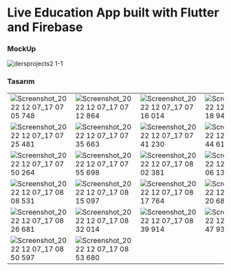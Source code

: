 # Live Education App built with Flutter and Firebase


### MockUp

![dersprojects2 1-1](https://user-images.githubusercontent.com/62201710/204136404-a92dc8ec-c436-4f12-9092-f291ed021f78.jpg)

### Tasarım

|               |               |               |               |
| ------------- | ------------- | ------------- | ------------- |
| ![Screenshot_2022 12 07_17 07 05 748](https://user-images.githubusercontent.com/62201710/206203307-0e4b02ef-76fa-40ea-bb47-003ec3fa0f52.png) | ![Screenshot_2022 12 07_17 07 12 864](https://user-images.githubusercontent.com/62201710/206203328-0e51e6cd-2dba-4448-a206-73cf4d88bba5.png) | ![Screenshot_2022 12 07_17 07 16 014](https://user-images.githubusercontent.com/62201710/206203341-e0a29bfd-0452-4762-8dcc-823e9e16a301.png) | ![Screenshot_2022 12 07_17 07 18 947](https://user-images.githubusercontent.com/62201710/206203352-4842d949-e186-4046-b056-fb0d98b74b7b.png) |
| ![Screenshot_2022 12 07_17 07 25 481](https://user-images.githubusercontent.com/62201710/206203361-3b62042d-a2d8-4a70-b6cb-91fe82711231.png) | ![Screenshot_2022 12 07_17 07 35 663](https://user-images.githubusercontent.com/62201710/206203366-339b100d-18f7-4ac7-9337-5b6b3a70a5ec.png) | ![Screenshot_2022 12 07_17 07 41 230](https://user-images.githubusercontent.com/62201710/206203372-a4eca5b1-0518-4b7f-ab95-9fbb371a85df.png) | ![Screenshot_2022 12 07_17 07 44 613](https://user-images.githubusercontent.com/62201710/206203378-e4ac00c8-1f7e-41af-9775-41432a902e09.png) |
| ![Screenshot_2022 12 07_17 07 50 264](https://user-images.githubusercontent.com/62201710/206203387-5c9d826a-7230-4fcf-b90d-09db89dda77f.png) | ![Screenshot_2022 12 07_17 07 55 698](https://user-images.githubusercontent.com/62201710/206203391-db1c364e-97ad-4e2c-a54b-f7ab145f5957.png) | ![Screenshot_2022 12 07_17 08 02 381](https://user-images.githubusercontent.com/62201710/206203399-6ba9c053-611d-4dfb-861c-08f2c1b0315c.png) | ![Screenshot_2022 12 07_17 08 06 130](https://user-images.githubusercontent.com/62201710/206203407-1a9fbdb9-ce81-4898-8366-a85d92af3e23.png) |
| ![Screenshot_2022 12 07_17 08 08 531](https://user-images.githubusercontent.com/62201710/206203415-e91e6e7d-b3d9-401f-9692-add74b7fecac.png) | ![Screenshot_2022 12 07_17 08 15 097](https://user-images.githubusercontent.com/62201710/206203421-b97253ed-4157-405a-a131-464fc6c26ae5.png) | ![Screenshot_2022 12 07_17 08 17 764](https://user-images.githubusercontent.com/62201710/206203425-296a1581-4fb8-43e3-8bf8-163541f652ee.png) | ![Screenshot_2022 12 07_17 08 20 681](https://user-images.githubusercontent.com/62201710/206203439-4c9cf28c-637c-4b69-9174-af7a59fdb1c1.png) |
| ![Screenshot_2022 12 07_17 08 26 681](https://user-images.githubusercontent.com/62201710/206203451-e7d5b5d8-2d3a-4da9-b888-a3f531a676ca.png) | ![Screenshot_2022 12 07_17 08 32 014](https://user-images.githubusercontent.com/62201710/206203461-28bfe3a1-99ae-4e55-a782-2e9f555e1ccf.png) | ![Screenshot_2022 12 07_17 08 39 914](https://user-images.githubusercontent.com/62201710/206203478-cabce480-ff7b-43b9-81da-f12b20b51586.png) | ![Screenshot_2022 12 07_17 08 47 932](https://user-images.githubusercontent.com/62201710/206203485-8373dd24-d686-4a34-8f29-32ce8fa1a404.png) |
| ![Screenshot_2022 12 07_17 08 50 597](https://user-images.githubusercontent.com/62201710/206203496-f69361ac-61d6-42d1-913d-5e78fa930181.png) | ![Screenshot_2022 12 07_17 08 53 680](https://user-images.githubusercontent.com/62201710/206203502-b24ef28f-1052-40b3-bfd2-eb64720e5522.png) |


